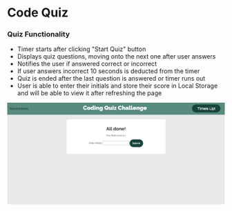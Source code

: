 # Code Quiz

### Quiz Functionality
- Timer starts after clicking "Start Quiz" button
- Displays quiz questions, moving onto the next one after user answers
- Notifies the user if answered correct or incorrect
- If user answers incorrect 10 seconds is deducted from the timer
- Quiz is ended after the last question is answered or timer runs out
- User is able to enter their initials and store their score in Local Storage and will be able to view it after refreshing the page

![Screenshot of Code Quiz](./assets/img/code-quiz_screenshot.png)